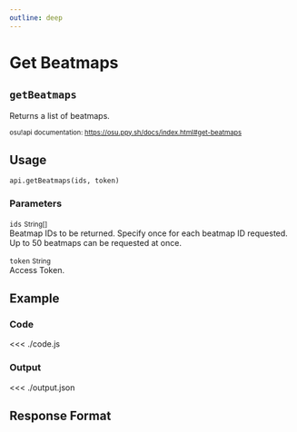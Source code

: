 ```yaml
---
outline: deep
---
```


# Get Beatmaps <Badge type="info" text="GET"/>

## `getBeatmaps`

Returns a list of beatmaps.

<small>osu!api documentation: https://osu.ppy.sh/docs/index.html#get-beatmaps</small>

## Usage

`api.getBeatmaps(ids, token)`

### Parameters

`ids` <small>String[]</small><br>
Beatmap IDs to be returned. Specify once for each beatmap ID requested. Up to 50 beatmaps can be requested at once.

`token` <small>String</small><br>
Access Token.

## Example

### Code
<<< ./code.js

### Output
<<< ./output.json

## Response Format

<!--@include: ./response.md-->
